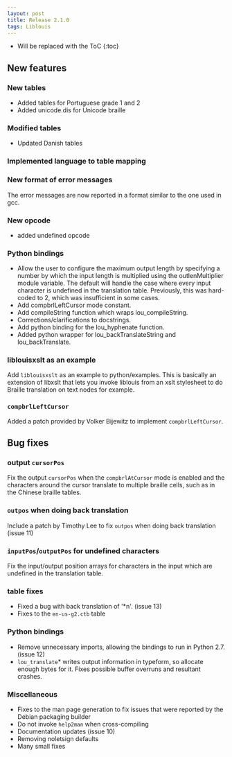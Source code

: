 ```yaml
---
layout: post
title: Release 2.1.0
tags: Liblouis
---
```


* Will be replaced with the ToC
{:toc}

## New features

### New tables
* Added tables for Portuguese grade 1 and 2
* Added unicode.dis for Unicode braille

### Modified tables
* Updated Danish tables

### Implemented language to table mapping

### New format of error messages

The error messages are now reported in a format similar to the one used in gcc.

### New opcode
* added undefined opcode

### Python bindings
* Allow the user to configure the maximum output length by specifying a number by which the input length is multiplied using the outlenMultiplier module variable. The default will handle the case where every input character is undefined in the translation table. Previously, this was hard-coded to 2, which was insufficient in some cases.
* Add compbrlLeftCursor mode constant.
* Add compileString function which wraps lou_compileString.
* Corrections/clarifications to docstrings.
* Add python binding for the lou_hyphenate function.
* Added python wrapper for lou_backTranslateString and lou_backTranslate.

### liblouisxslt as an example

Add `liblouisxslt` as an example to python/examples. This is basically an extension of libxslt that lets you invoke liblouis from an xslt stylesheet to do Braille translation on text nodes for example.

### `compbrlLeftCursor`

Added a patch provided by Volker Bijewitz to implement `compbrlLeftCursor`.

## Bug fixes

### output `cursorPos`

Fix the output `cursorPos` when the `compbrlAtCursor` mode is enabled and the characters around the cursor translate to multiple braille cells, such as in the Chinese braille tables.

### `outpos` when doing back translation

Include a patch by Timothy Lee to fix `outpos` when doing back translation (issue 11)

### `inputPos`/`outputPos` for undefined characters

Fix the input/output position arrays for characters in the input which are undefined in the translation table.

### table fixes

* Fixed a bug with back translation of '*n'. (issue 13)
* Fixes to the `en-us-g2.ctb` table

### Python bindings
* Remove unnecessary imports, allowing the bindings to run in Python 2.7. (issue 12)
* `lou_translate`* writes output information in typeform, so allocate enough bytes for it. Fixes possible buffer overruns and resultant crashes.

### Miscellaneous

* Fixes to the man page generation to fix issues that were reported by the Debian packaging builder
* Do not invoke `help2man` when cross-compiling
* Documentation updates (issue 10)
* Removing noletsign defaults
* Many small fixes


